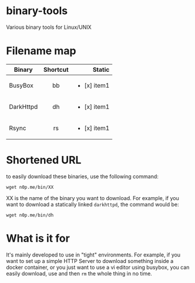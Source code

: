 
# binary-tools

Various binary tools for Linux/UNIX

# Filename map

|   Binary      |   Shortcut    |Static |
| ------------- |:-------------:| -----:|
| BusyBox       | bb | <ul><li>[x] item1</li>  |
| DarkHttpd      | dh      | <ul><li>[x] item1</li>  |
| Rsync | rs      | <ul><li>[x] item1</li>  |

# Shortened URL

to easily download these binaries, use the following command:

`wget n0p.me/bin/XX`

XX is the name of the binary you want to download. For example, if you want to download a statically linked `darkhttpd`, the command would be:

`wget n0p.me/bin/dh`

# What is it for

It's mainly developed to use in "tight" environments. For example, if you want to set up a simple HTTP Server to download something inside a docker container, or you just want to use a vi editor using busybox, you can easily download, use and then `rm` the whole thing in no time.
